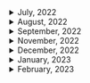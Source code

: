 <details>
<summary>July, 2022</summary>

1. [Git rebase tutorial. Rebase vs Merge](https://youtu.be/kMvLn8WcAII)
1. [Git cherry pick tutorial. How to use git cherry-pick.](https://youtu.be/wIY824wWpu4)
1. [5 Reasons to IMMEDIATELY Turn On ESLint in VS Code](https://www.youtube.com/watch?v=KCHg9f2B1I8)
1. [Git stash tutorial. How to save changes for later in git.](https://youtu.be/-aPoRU5W8lA)
1. [Codestream for Jira](https://youtu.be/TARSYusG8oc)
1. [Codestream for Bitbucket](https://youtu.be/_fC_Gh9zWGQ)
1. [How to use Prettier in VS Code - Code Formatting](https://youtu.be/__eiQumLOEo)
1. [ESLint Quickstart - find errors automatically](https://youtu.be/qhuFviJn-es)
1. [Git Tutorial - Git Hooks Crash Course](https://youtu.be/egfuwOe8nXc)

</details>

<details>
<summary>August, 2022</summary>

1. [How to resolve merge conflicts in Git](https://youtu.be/xNVM5UxlFSA)

</details>

<details>
<summary>September, 2022</summary>

1. [Using ZenHub: Roadmaps](https://youtu.be/Yb_RFA74_GY)
1. [Using ZenHub: ZenHub Sprints - Automated GitHub Sprint Planning](https://youtu.be/RYcM_5GpW80)
1. [Dependabot on github](https://youtu.be/TnBEVPUsuAw)
1. [18. Git for beginners. Tags in Git. How to use Git tags?](https://youtu.be/vSsypsDRiMU)
1. [What's Tango?](https://youtu.be/ilOG2PtUWJM)

</details>

<details>
<summary>November, 2022</summary>

1. [Forking a GitHub Repository and Using Pull Requests](https://drupal.gatech.edu/handbook/using-pull-requests-forks)
1. [What is the difference between GitHub and gist?](https://stackoverflow.com/questions/6767518/what-is-the-difference-between-github-and-gist)
1. [AUTOMATED Release Notes - GitHub Checkout](https://youtu.be/88FWrfHCIqo)
1. [Find issue and pull request assignees faster with type ahead search - GitHub Checkout](https://youtu.be/e2Xbt0u2sLw)
1. [Automatically merging a pull request - GitHub Checkout](https://youtu.be/G_TP-2cRypU)
1. [How to use Github Release Version Number in Github Action](https://stackoverflow.com/questions/59518658/how-to-use-github-release-version-number-in-github-action)
1. [Github actions: Contexts](https://docs.github.com/en/actions/learn-github-actions/contexts)

</details>

<details>
<summary>December, 2022</summary>

1. [LF와 CRLF의 차이 (Feat. Prettier)](https://velog.io/@jakeseo_me/LF%EC%99%80-CRLF%EC%9D%98-%EC%B0%A8%EC%9D%B4-Feat.-Prettier)
1. [Github docs: Adding a workflow status badge](https://docs.github.com/en/actions/monitoring-and-troubleshooting-workflows/adding-a-workflow-status-badge#using-the-workflow-file-name)
1. [Git 의 서브모듈(Submodule)](https://sgc109.github.io/2020/07/16/git-submodule/)
1. [VS code: git branch prefix: It’s the little things](https://youtube.com/shorts/v5sdbcJrOL0?feature=share)
1. [How to add ESlint, Prettier, and Husky (Git Hook) in React JS 2022](https://blog.nerdjfpb.com/how-to-add-eslint-prettier-and-husky-git-hook-in-react-js-2022/)
1. [No staged files match src/\*_/_.{ts,tsx} #320](https://github.com/okonet/lint-staged/issues/320)
1. [[Git] git stash 명령어 사용하기](https://gmlwjd9405.github.io/2018/05/18/git-stash.html)
1. [[Git] Git Submodule에 대하여](https://leveloper.tistory.com/176)

</details>

<details>
<summary>January, 2023</summary>

1. [재택근무 n년차 회사에서 일하는 법](https://brunch.co.kr/@jeongggjae/11)
1. [Git Submodule 삭제 방법](http://snowdeer.github.io/git/2018/08/01/how-to-remove-git-submodule/)
1. [Slack-github integration failure: Subscribing randomly fails with "Could not find resource"](https://github.com/integrations/slack/issues/387)
1. [git reset, revert로 이전 커밋으로 돌리기](https://kyounghwan01.github.io/blog/etc/git/git-reset-revert/#%E1%84%8B%E1%85%B5-%E1%84%8C%E1%85%A1%E1%86%A8%E1%84%8B%E1%85%A5%E1%86%B8%E1%84%8B%E1%85%B3%E1%86%AF-%E1%84%92%E1%85%A1%E1%84%82%E1%85%B3%E1%86%AB-%E1%84%8B%E1%85%B5%E1%84%8B%E1%85%B2)
1. [Z세대 ‘희생’ 강요말라 ‘정시퇴근’ 필수…그런데 우리 중소기업은 어쩝니까](https://news.unn.net/news/articleView.html?idxno=525345)
1. [💡Close multiple GitHub issues within a PR #293](https://github.com/nus-cs2103-AY2021S2/forum/issues/293)

</details>

<details>
<summary>February, 2023</summary>

1. [Git Commit Hooks with Husky - Format with Prettier on Pre-Commit Tutorial](https://youtu.be/tuzys2b1J70)
1. [Multiple pre-commit: Huksy example](https://github.com/ethereum-push-notification-service/push-sdk/blob/main/.husky/pre-commit)
1. [Husky docs: automatic husky init (ver 8.0)](https://typicode.github.io/husky/#/?id=automatic-recommended)
1. [Git Config 설정 확인 및 변경하기](https://webisfree.com/2018-07-26/git-config-%EC%84%A4%EC%A0%95-%ED%99%95%EC%9D%B8-%EB%B0%8F-%EB%B3%80%EA%B2%BD%ED%95%98%EA%B8%B0)
1. [Git gist: pksunkara/git config](https://gist.github.com/pksunkara/988716)
1. [Github: dependabot/dependabot-core : How to add multiple directories in dependabot.yml config file? #2824](https://github.com/dependabot/dependabot-core/issues/2824)

</details>
